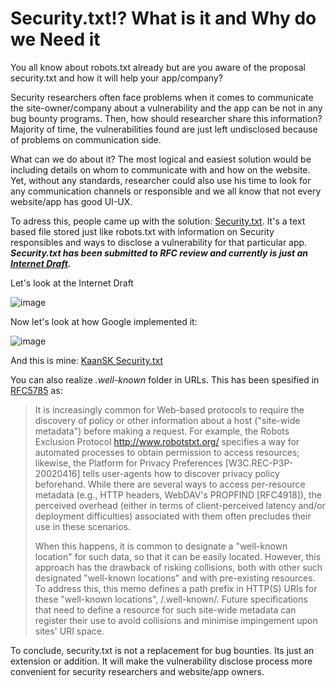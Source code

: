 # Security.txt!? What is it and Why do we Need it


You all know about robots.txt already but are you aware of the proposal security.txt and how it will help your app/company?

Security researchers often face problems when it comes to communicate the site-owner/company about a vulnerability and the app can be not in any bug bounty programs. Then, how should researcher share this information? Majority of time, the vulnerabilities found are just left undisclosed because of problems on communication side.

What can we do about it? The most logical and easiest solution would be including details on whom to communicate with and how on the website. Yet, without any standards, researcher could also use his time to look for any communication channels or responsible and we all know that not every website/app has good UI-UX.

To adress this, people came up with the solution: [Security.txt]. It's a text based file stored just like robots.txt with information on Security responsibles and ways to disclose a vulnerability for that particular app. **_Security.txt has been submitted to RFC review and currently is just an [Internet Draft]._** 

Let's look at the Internet Draft

![image](/post6/post6-1.jpg)

Now let's look at how Google implemented it:

![image](/post6/post6-2.jpg)

And this is mine: [KaanSK Security.txt](https://kaansk.github.io/.well-known/security.txt)

You can also realize _.well-known_ folder in URLs. This has been spesified in [RFC5785] as:


>It is increasingly common for Web-based protocols to require the discovery of policy or other information about a host ("site-wide metadata") before making a request. For example, the Robots Exclusion Protocol http://www.robotstxt.org/ specifies a way for automated processes to obtain permission to access resources; likewise, the Platform for Privacy Preferences [W3C.REC-P3P-20020416] tells user-agents how to discover privacy policy beforehand.
>While there are several ways to access per-resource metadata (e.g., HTTP headers, WebDAV's PROPFIND [RFC4918]), the perceived overhead (either in terms of client-perceived latency and/or deployment difficulties) associated with them often precludes their use in these scenarios.
>
>When this happens, it is common to designate a "well-known location" for such data, so that it can be easily located. However, this approach has the drawback of risking collisions, both with other such designated "well-known locations" and with pre-existing resources.
>To address this, this memo defines a path prefix in HTTP(S) URIs for these "well-known locations", /.well-known/. Future specifications that need to define a resource for such site-wide metadata can register their use to avoid collisions and minimise impingement upon sites' URI space.

To conclude, security.txt is not a replacement for bug bounties. Its just an extension or addition. It will make the vulnerability disclose process more convenient for security researchers and website/app owners.


[RFC5785]: https://tools.ietf.org/html/rfc5785
[Internet Draft]: https://tools.ietf.org/html/draft-foudil-securitytxt-02
[Security.txt]: https://securitytxt.org/

